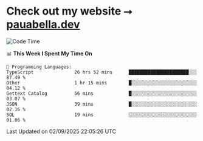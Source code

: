 # Check out my website ⭢ [pauabella.dev](https://pauabella.dev)

<!--START_SECTION:waka-->
![Code Time](http://img.shields.io/badge/Code%20Time-4%2C743%20hrs%2043%20mins-blue)

📊 **This Week I Spent My Time On** 

```text
💬 Programming Languages: 
TypeScript               26 hrs 52 mins      ██████████████████████░░░   87.49 % 
Other                    1 hr 15 mins        █░░░░░░░░░░░░░░░░░░░░░░░░   04.12 % 
Gettext Catalog          56 mins             █░░░░░░░░░░░░░░░░░░░░░░░░   03.07 % 
JSON                     39 mins             █░░░░░░░░░░░░░░░░░░░░░░░░   02.16 % 
SQL                      19 mins             ░░░░░░░░░░░░░░░░░░░░░░░░░   01.06 % 
```


 Last Updated on 02/09/2025 22:05:26 UTC
<!--END_SECTION:waka-->
